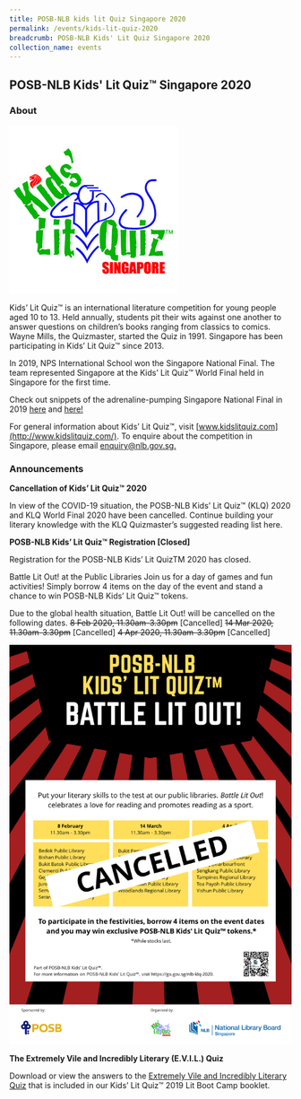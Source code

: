 ```yaml
---
title: POSB-NLB kids lit Quiz Singapore 2020
permalink: /events/kids-lit-quiz-2020
breadcrumb: POSB-NLB Kids' Lit Quiz Singapore 2020
collection_name: events
---
```


## **POSB-NLB Kids' Lit Quiz™ Singapore 2020**

### **About**

![Lit Quiz logo](/images/events/litquiz/KLQ-Logo.jpg)  

Kids’ Lit Quiz™ is an international literature competition for young people aged 10 to 13. Held annually, students pit their wits against one another to answer questions on children’s books ranging from classics to comics. Wayne Mills, the Quizmaster, started the Quiz in 1991. Singapore has been participating in Kids’ Lit Quiz™ since 2013.

In 2019, NPS International School won the Singapore National Final. The team represented Singapore at the Kids’ Lit Quiz™ World Final held in Singapore for the first time.

Check out snippets of the adrenaline-pumping Singapore National Final in 2019 [here](https://www.youtube.com/watch?v=z6ZTBXYGjAw) and [here!](https://www.youtube.com/watch?v=P7A6wMV1Uik) 

For general information about Kids’ Lit Quiz™, visit [www.kidslitquiz.com](http://www.kidslitquiz.com/). To enquire about the competition in Singapore, please email [enquiry@nlb.gov.sg.](mailto:enquiry@nlb.gov.sg)

### **Announcements**

**Cancellation of Kids’ Lit Quiz™ 2020**

In view of the COVID-19 situation, the POSB-NLB Kids’ Lit Quiz™ (KLQ) 2020 and KLQ World Final 2020 have been cancelled. Continue building your literary knowledge with the KLQ Quizmaster’s suggested reading list here.

**POSB-NLB Kids’ Lit Quiz™ Registration \[Closed\]**

Registration for the POSB-NLB Kids’ Lit QuizTM 2020 has closed.

Battle Lit Out! at the Public Libraries
Join us for a day of games and fun activities! Simply borrow 4 items on the day of the event and stand a chance to win POSB-NLB Kids’ Lit Quiz™ tokens. 

Due to the global health situation, Battle Lit Out! will be cancelled on the following dates. 
~~8 Feb 2020, 11.30am-3.30pm~~ \[Cancelled\]
~~14 Mar 2020, 11.30am-3.30pm~~ \[Cancelled\]
~~4 Apr 2020, 11.30am-3.30pm~~ \[Cancelled\]

![Lit Quiz cancellation poster](/images/events/litquiz/KLQ-BLO-Cancellation.png)

**The Extremely Vile and Incredibly Literary (E.V.I.L.) Quiz**

Download or view the answers to the [Extremely Vile and Incredibly Literary Quiz](http://www.nlb.gov.sg/discovereads/wp-content/uploads/2019/03/Answers-for-the-Extremely-Vile-and-Incredibly-Literary-Quiz.pdf) that is included in our Kids’ Lit Quiz™ 2019 Lit Boot Camp booklet.
